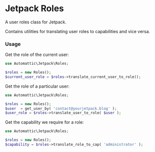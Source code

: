 # Jetpack Roles

A user roles class for Jetpack.

Contains utilities for translating user roles to capabilities and vice versa.

### Usage

Get the role of the current user:

```php
use Automattic\Jetpack\Roles;

$roles = new Roles();
$current_user_role = $roles->translate_current_user_to_role();
```

Get the role of a particular user:

```php
use Automattic\Jetpack\Roles;

$roles = new Roles();
$user  = get_user_by( 'contact@yourjetpack.blog' );
$user_role = $roles->translate_user_to_role( $user );
```

Get the capability we require for a role:

```php
use Automattic\Jetpack\Roles;

$roles = new Roles();
$capability = $roles->translate_role_to_cap( 'administrator' );
```
